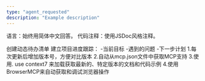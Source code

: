 ```yaml
---
type: "agent_requested"
description: "Example description"
---
```

语言：始终用简体中文回答。
代码注释：使用JSDoc风格注释。

创建动态待办清单
建立项目进度跟踪：
-当前目标
-遇到的问题
-下一步计划
1.每次更新后增加版本号，方便对比版本
2.自动从mcp.json文件中获取MCP支持
3.使用. use context7 来加载获取最新的、特定版本的文档和代码示例
4.使用BrowserMCP来自动获取和调试浏览器操作